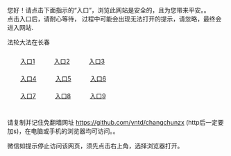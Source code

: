 您好！请点击下面指示的“入口”，浏览此网站是安全的，且为您带来平安。。 <br/>
点击入口后，请耐心等待， 过程中可能会出现无法打开的提示，请忽略，最终会进入网站. </br>

法轮大法在长春<br/>
<div style="padding:10px"><a style="margin:20px" target="_blank" href="https://didee348xa9lq.cloudfront.net/2Qpsp?ucmdm" id="ccLink1" rel="nofollow">入口1</a> <a target="_blank" style="margin:20px" href="https://d1dgwvd18yi6w3.cloudfront.net/2Qpsp?zxpflia" id="ccLink2" rel="nofollow">入口2</a> <a style="margin:20px" target="_blank" href="https://d2piknt9lf7f12.cloudfront.net/2Qpsp?fpzrm" id="ccLink3" rel="nofollow">入口3</a></div>

<div style="padding:10px" ><a style="margin:20px" target="_blank" href="https://didee348xa9lq.cloudfront.net/2Qpsp?ucmdm" id="ccLink4" rel="nofollow">入口4</a> <a style="margin:20px" href="https://d1dgwvd18yi6w3.cloudfront.net/2Qpsp?zxpflia" target="_blank" id="ccLink5" rel="nofollow">入口5</a> <a style="margin:20px" href="https://d2piknt9lf7f12.cloudfront.net/2Qpsp?fpzrm" target="_blank" id="ccLink6" rel="nofollow">入口6</a></div>

<div style="padding:10px"><a style="margin:20px" target="_blank" href="https://didee348xa9lq.cloudfront.net/2Qpsp?ucmdm" id="ccLink7" rel="nofollow">入口7</a> <a style="margin:20px" href="https://d1dgwvd18yi6w3.cloudfront.net/2Qpsp?zxpflia" target="_blank" id="ccLink8" rel="nofollow">入口8</a> <a style="margin:20px" target="_blank" href="https://d2piknt9lf7f12.cloudfront.net/2Qpsp?fpzrm" id="ccLink9" rel="nofollow">入口9</a></div>

<br/>



请复制并记住免翻墙网址 https://github.com/yntd/changchunzx (http后一定要加s)，在电脑或手机的浏览器均可访问。。<br/>

微信如提示停止访问该网页，须先点击右上角，选择浏览器打开。
